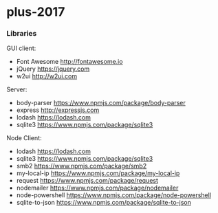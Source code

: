 # plus-2017

### Libraries
GUI client:
* Font Awesome
http://fontawesome.io
* jQuery
https://jquery.com
* w2ui
http://w2ui.com


Server:
* body-parser
https://www.npmjs.com/package/body-parser
* express
http://expressjs.com
* lodash
https://lodash.com
* sqlite3
https://www.npmjs.com/package/sqlite3


Node Client:
* lodash
https://lodash.com
* sqlite3
https://www.npmjs.com/package/sqlite3
* smb2
https://www.npmjs.com/package/smb2
* my-local-ip
https://www.npmjs.com/package/my-local-ip
* request
https://www.npmjs.com/package/request
* nodemailer
https://www.npmjs.com/package/nodemailer
* node-powershell
https://www.npmjs.com/package/node-powershell
* sqlite-to-json
https://www.npmjs.com/package/sqlite-to-json
